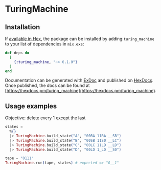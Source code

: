 # TuringMachine

## Installation

If [available in Hex](https://hex.pm/docs/publish), the package can be installed
by adding `turing_machine` to your list of dependencies in `mix.exs`:

```elixir
def deps do
  [
    {:turing_machine, "~> 0.1.0"}
  ]
end
```

Documentation can be generated with [ExDoc](https://github.com/elixir-lang/ex_doc)
and published on [HexDocs](https://hexdocs.pm). Once published, the docs can
be found at [https://hexdocs.pm/turing_machine](https://hexdocs.pm/turing_machine).

## Usage examples
Objective: delete every 1 except the last

```elixir
states =           
  %{}                                                 
  |> TuringMachine.build_state("A", "00RA 11RA __SB") 
  |> TuringMachine.build_state("B", "00SB 11S0 __LC") 
  |> TuringMachine.build_state("C", "00LC 11LD __LD") 
  |> TuringMachine.build_state("D", "00LD 1_LD __S0")

tape = "0111"
TuringMachine.run(tape, states) # expected => "0__1"
```
